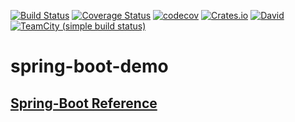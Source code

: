 [![Build Status](https://travis-ci.org/oathsign/spring-boot-demo.svg?branch=master)](https://travis-ci.org/oathsign/spring-boot-demo)
[![Coverage Status](https://coveralls.io/repos/github/oathsign/spring-boot-demo/badge.svg?branch=master)](https://coveralls.io/github/oathsign/spring-boot-demo?branch=master)
[![codecov](https://codecov.io/gh/oathsign/spring-boot-demo/branch/master/graph/badge.svg)](https://codecov.io/gh/oathsign/spring-boot-demo)
[![Crates.io](https://img.shields.io/crates/l/rustc-serialize.svg?maxAge=2592000)]()
[![David](https://img.shields.io/badge/JDK-1.8-blue.svg)]()
[![TeamCity (simple build status)](https://img.shields.io/badge/spring--boot-1.3.5.RELEASE-brightgreen.svg)]()
# spring-boot-demo
## [Spring-Boot Reference](http://docs.spring.io/spring-boot/docs/1.3.5.RELEASE/reference/htmlsingle/)